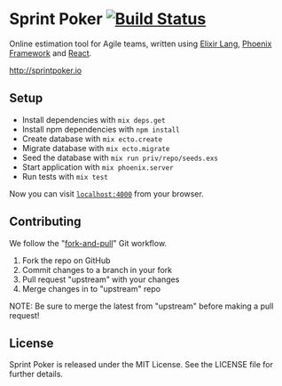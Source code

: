 # Sprint Poker [![Build Status](https://magnum.travis-ci.com/elpassion-labs/sprint-poker.svg?token=2hV2k43pXSF8AQERy7Fx&branch=master)](https://magnum.travis-ci.com/elpassion-labs/sprint-poker)

Online estimation tool for Agile teams, written using [Elixir Lang], [Phoenix Framework] and [React].

http://sprintpoker.io

## Setup

- Install dependencies with `mix deps.get`
- Install npm dependencies with `npm install`
- Create database with `mix ecto.create`
- Migrate database with `mix ecto.migrate`
- Seed the database with `mix run priv/repo/seeds.exs`
- Start application with `mix phoenix.server`
- Run tests with `mix test`

Now you can visit [`localhost:4000`](http://localhost:4000) from your browser.

## Contributing

We follow the "[fork-and-pull]" Git workflow.

1. Fork the repo on GitHub
2. Commit changes to a branch in your fork
3. Pull request "upstream" with your changes
4. Merge changes in to "upstream" repo

NOTE: Be sure to merge the latest from "upstream" before making a pull request!

## License

Sprint Poker is released under the MIT License. See the LICENSE file for further details.

[Elixir Lang]: http://elixir-lang.org
[Phoenix Framework]: http://www.phoenixframework.org
[React]: http://facebook.github.io/react
[fork-and-pull]: https://help.github.com/articles/using-pull-requests